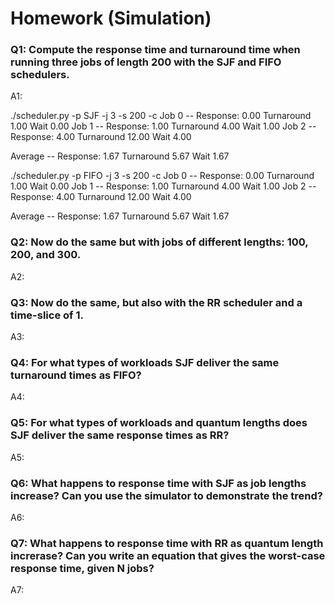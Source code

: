 # Homework (Simulation)

### Q1: Compute the response time and turnaround time when running three jobs of length 200 with the SJF and FIFO schedulers.

A1:

./scheduler.py -p SJF -j 3 -s 200 -c 
Job 0 -- Response: 0.00 Turnaround 1.00 Wait 0.00
Job 1 -- Response: 1.00 Turnaround 4.00 Wait 1.00 
Job 2 -- Response: 4.00 Turnaround 12.00 Wait 4.00 

Average -- Response: 1.67 Turnaround 5.67 Wait 1.67

./scheduler.py -p FIFO -j 3 -s 200 -c 
Job 0 -- Response: 0.00 Turnaround 1.00 Wait 0.00
Job 1 -- Response: 1.00 Turnaround 4.00 Wait 1.00 
Job 2 -- Response: 4.00 Turnaround 12.00 Wait 4.00 

Average -- Response: 1.67 Turnaround 5.67 Wait 1.67

### Q2: Now do the same but with jobs of different lengths: 100, 200, and 300.

A2:

### Q3: Now do the same, but also with the RR scheduler and a time-slice of 1.

A3:

### Q4: For what types of workloads SJF deliver the same turnaround times as FIFO?

A4:

### Q5: For what types of workloads and quantum lengths does SJF deliver the same response times as RR?

A5:

### Q6: What happens to response time with SJF as job lengths increase? Can you use the simulator to demonstrate the trend? 

A6: 

### Q7: What happens to response time with RR as quantum length increrase? Can you write an equation that gives the worst-case response time, given N jobs? 

A7:
